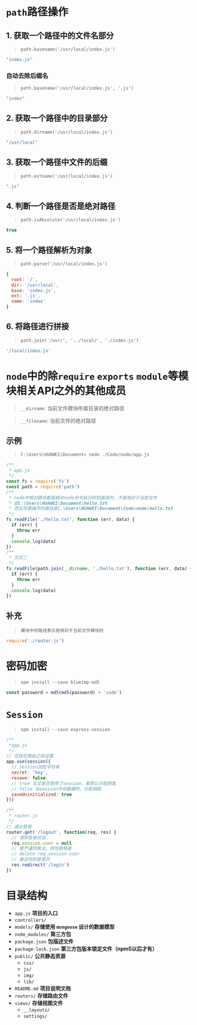 # `path`路径操作

## 1. 获取一个路径中的文件名部分

> `path.basename('/usr/local/index.js')`

```javascript
"index.js"
```

### 自动去除后缀名

> `path.basename('/usr/local/index.js', '.js')`

```javascript
"index"
```

## 2. 获取一个路径中的目录部分

> `path.dirname('/usr/local/index.js')`

```javascript
"/usr/local"
```

## 3. 获取一个路径中文件的后缀

> `path.extname('/usr/local/index.js')`

```javascript
".js"
```

## 4. 判断一个路径是否是绝对路径

> `path.isAbsolute('/usr/local/index.js')`

```javascript
true
```

## 5. 将一个路径解析为对象

> `path.parse('/usr/local/index.js')`

```javascript
{
  root: '/',
  dir: '/usr/local',
  base: 'index.js',
  ext: '.js',
  name: 'index'
}
```

## 6. 将路径进行拼接
> `path.join('/usr/', '../local/', './index.js')`
```javascript
'/local/index.js'
```

# `node`中的除`require` `exports` `module`等模块相关API之外的其他成员

> `__dirname`: 当前文件模块所属目录的绝对路径

> `__filename`: 当前文件的绝对路径

## 示例
> `C:\Users\HUAWEI\Document> node ./Code/node/app.js`
```javascript
/**
 * app.js
 */
const fs = require('fs')
const path = require('path')
/**
 * node中相对路径都是相对node命令执行时的路径的，不是相对于当前文件
 * 即C:\Users\HUAWEI\Document\hello.txt
 * 而实际要操作的路径是C:\Users\HUAWEI\Document\Code\node\hello.txt
 */
fs.readFile('./hello.txt', function (err, data) {
  if (err) {
    throw err
  }
  console.log(data)
})
/**
 * 方式二
 */
fs.readFile(path.join(__dirname, './hello.txt'), function (err, data) {
  if (err) {
    throw err
  }
  console.log(data)
})
```

## 补充
> `模块中的路径表示是相对于当前文件模块的`
```javascript
require('./router.js')
```

# 密码加密
> `npm install --save blueimp-md5`
```javascript
const password = md5(md5(password) + 'code')
```

# `Session`
> `npm install --save express-session`
```javascript
/**
 *app.js
 */
// 在挂在路由之前设置
app.use(session({
  // session加密字符串
  secret: 'key',
  resave: false,
  // true 无论是否使用了session，都默认分配钥匙
  // false 当session中存数据时，分配钥匙
  saveUninitialized: true
}))

/**
 * router.js
 */
// 退出登录
router.get('/logout', function(req, res) {
  // 清除登录状态
  req.session.user = null
  // 更严谨的做法，但性能略差
  // delete req.session.user
  // 重定向到登录页
  res.redirect('/login')
})
```

# 目录结构

- `app.js` **项目的入口**
- `controllers/`
- `models/`  **存储使用 `mongoose` 设计的数据模型**
- `node_modules/`  **第三方包**
- `package.json`  **包描述文件**
- `package-lock.json` **第三方包版本锁定文件（npm5以后才有）**
- `public/`  **公共静态资源**
  + `css/`
  + `js/`
  + `img/`
  + `lib/`
- `README.md` **项目说明文档**
- `routers/` **存储路由文件**
- `views/` **存储视图文件**
  + `__layouts/`
  + `settings/`
